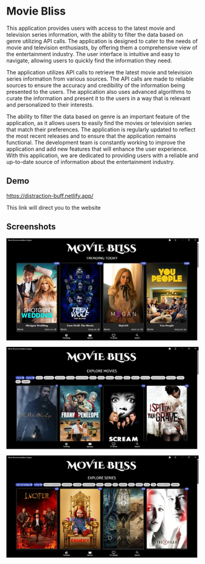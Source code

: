 
# Movie Bliss

This application provides users with access to the latest movie and television series information, with the ability to filter the data based on genre utilizing API calls. The application is designed to cater to the needs of movie and television enthusiasts, by offering them a comprehensive view of the entertainment industry. The user interface is intuitive and easy to navigate, allowing users to quickly find the information they need.

The application utilizes API calls to retrieve the latest movie and television series information from various sources. The API calls are made to reliable sources to ensure the accuracy and credibility of the information being presented to the users. The application also uses advanced algorithms to curate the information and present it to the users in a way that is relevant and personalized to their interests.

The ability to filter the data based on genre is an important feature of the application, as it allows users to easily find the movies or television series that match their preferences. The application is regularly updated to reflect the most recent releases and to ensure that the application remains functional. The development team is constantly working to improve the application and add new features that will enhance the user experience. With this application, we are dedicated to providing users with a reliable and up-to-date source of information about the entertainment industry.
## Demo

https://distraction-buff.netlify.app/

This link will direct you to the website
## Screenshots

![Home Page](https://raw.githubusercontent.com/anubhavlal07/Entertainment-Hub/main/documentations/Screenshot/Home%20Page.png)

![Movies Page](https://raw.githubusercontent.com/anubhavlal07/Entertainment-Hub/main/documentations/Screenshot/Movie%20Page.png)

![Series Page](https://raw.githubusercontent.com/anubhavlal07/Entertainment-Hub/main/documentations/Screenshot/Series%20Page.png)


